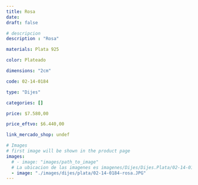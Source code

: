 ```yaml
---
title: Rosa
date: 
draft: false

# descripcion
description : "Rosa"

materials: Plata 925

color: Plateado

dimensions: "2cm"

code: 02-14-0184

type: "Dijes"

categories: []

price: $7.580,00

price_eftvo: $6.440,00

link_mercado_shop: undef

# Images
# first image will be shown in the product page
images:
  # - image: "images/path_to_image"
  # La ubicacion de las imagenes es imagenes/Dijes/Dijes.Plata/02-14-0184-rosa
  - image: "./images/dijes/plata/02-14-0184-rosa.JPG"
---
```


